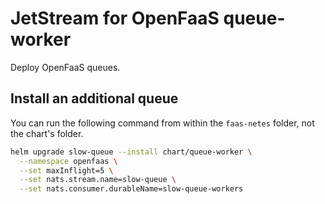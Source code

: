 # JetStream for OpenFaaS queue-worker

Deploy OpenFaaS queues.

## Install an additional queue
You can run the following command from within the `faas-netes` folder, not the chart's folder.

```bash
helm upgrade slow-queue --install chart/queue-worker \
  --namespace openfaas \
  --set maxInflight=5 \
  --set nats.stream.name=slow-queue \
  --set nats.consumer.durableName=slow-queue-workers
```